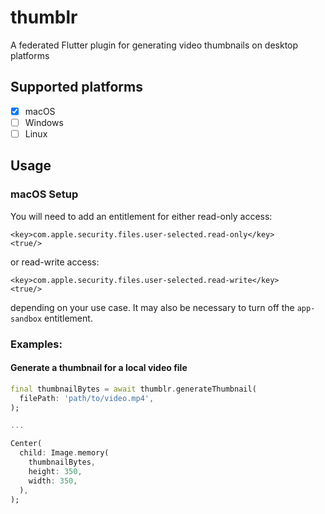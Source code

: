 # thumblr
A federated Flutter plugin for generating video thumbnails on desktop platforms

## Supported platforms
- [x] macOS
- [ ] Windows
- [ ] Linux

## Usage

### macOS Setup
You will need to add an entitlement for either read-only access:
```
<key>com.apple.security.files.user-selected.read-only</key>
<true/>
```
or read-write access:
```
<key>com.apple.security.files.user-selected.read-write</key>
<true/>
```
depending on your use case. It may also be necessary to turn off the `app-sandbox` entitlement.

### Examples:

#### Generate a thumbnail for a local video file
```dart
final thumbnailBytes = await thumblr.generateThumbnail(
  filePath: 'path/to/video.mp4',
);

...

Center(
  child: Image.memory(
    thumbnailBytes,
    height: 350,
    width: 350,
  ),
);
```